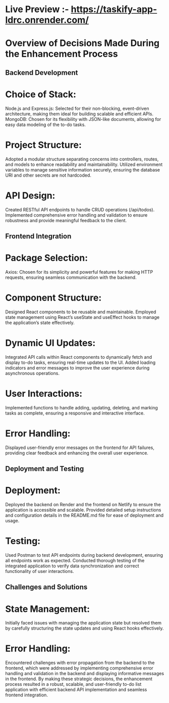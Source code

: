 # Live Preview :- https://taskify-app-ldrc.onrender.com/

# Overview of Decisions Made During the Enhancement Process

## Backend Development

# Choice of Stack:

Node.js and Express.js: Selected for their non-blocking, event-driven architecture, making them ideal for building scalable and efficient APIs.
MongoDB: Chosen for its flexibility with JSON-like documents, allowing for easy data modeling of the to-do tasks.

# Project Structure:
Adopted a modular structure separating concerns into controllers, routes, and models to enhance readability and maintainability.
Utilized environment variables to manage sensitive information securely, ensuring the database URI and other secrets are not hardcoded.

# API Design:
Created RESTful API endpoints to handle CRUD operations (/api/todos).
Implemented comprehensive error handling and validation to ensure robustness and provide meaningful feedback to the client.

##  Frontend Integration
# Package Selection:
Axios: Chosen for its simplicity and powerful features for making HTTP requests, ensuring seamless communication with the backend.

# Component Structure:
Designed React components to be reusable and maintainable.
Employed state management using React’s useState and useEffect hooks to manage the application’s state effectively.

# Dynamic UI Updates:
Integrated API calls within React components to dynamically fetch and display to-do tasks, ensuring real-time updates to the UI.
Added loading indicators and error messages to improve the user experience during asynchronous operations.

# User Interactions:
Implemented functions to handle adding, updating, deleting, and marking tasks as complete, ensuring a responsive and interactive interface.

# Error Handling:
Displayed user-friendly error messages on the frontend for API failures, providing clear feedback and enhancing the overall user experience.

## Deployment and Testing

# Deployment:
Deployed the backend on Render and the frontend on Netlify to ensure the application is accessible and scalable.
Provided detailed setup instructions and configuration details in the README.md file for ease of deployment and usage.

# Testing:
Used Postman to test API endpoints during backend development, ensuring all endpoints work as expected.
Conducted thorough testing of the integrated application to verify data synchronization and correct functionality of user interactions.


## Challenges and Solutions

# State Management:
Initially faced issues with managing the application state but resolved them by carefully structuring the state updates and using React hooks effectively.

# Error Handling:
Encountered challenges with error propagation from the backend to the frontend, which were addressed by implementing comprehensive error handling and validation in the backend and displaying informative messages in the frontend.
By making these strategic decisions, the enhancement process resulted in a robust, scalable, and user-friendly to-do list application with efficient backend API implementation and seamless frontend integration.







